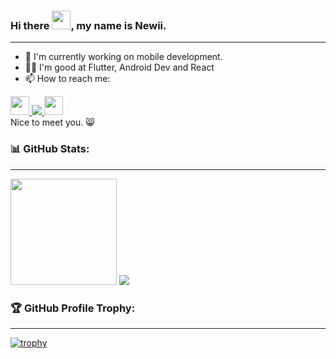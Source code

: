 ### Hi there <img src="https://raw.githubusercontent.com/MartinHeinz/MartinHeinz/master/wave.gif" width="30px">, my name is Newii.
---
- 🔭 I'm currently working on mobile development.
- 👍🏻 I'm good at Flutter, Android Dev and React
- 📫 How to reach me: <br>
<a href = "https://www.facebook.com/Nachi.new.Nicha" target="blank">
  <img src="https://img.icons8.com/fluency/30/000000/facebook-new.png" height='30'/>
</a>
<a href = "https://www.instagram.com/newiiiiiiiiiiiiiiiiiiii/" target="blank">
  <img src="https://img.icons8.com/office/30/000000/instagram-new.png"/>
</a>
<a href="https://www.linkedin.com/in/nicha-songkiwattanapacharoen-5539b7204/" target="blank"><img src="https://i.imgur.com/a5jDgN0.png" height='30'></a>
<br>
Nice to meet you. 😸

### 📊 GitHub Stats:
---
<div>
  <img src="https://github-readme-stats.vercel.app/api?username=Newiihuhu&show_icons=true&theme=dark" height="170"/>
  <img src="https://github-readme-stats.vercel.app/api/top-langs/?username=Newiihuhu&layout=compact&theme=dark"/>
</div>

### 🏆 GitHub Profile Trophy:
---
[![trophy](https://github-profile-trophy.vercel.app/?username=Newiihuhu&theme=onedark&column=8&margin-w=15&margin-h=15)](https://github.com/ryo-ma/github-profile-trophy)



